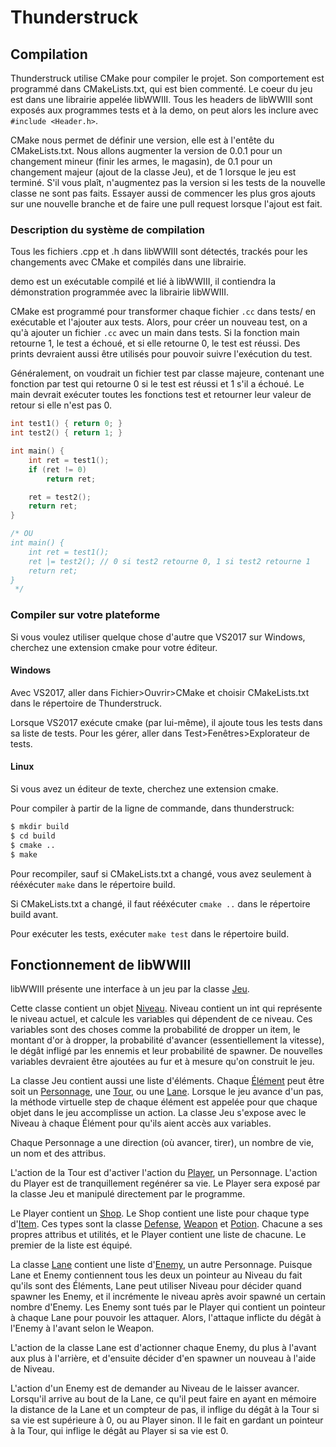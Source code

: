 # Thunderstruck

## Compilation

Thunderstruck utilise CMake pour compiler le projet. Son comportement est programmé dans CMakeLists.txt, qui est bien commenté. Le coeur du jeu est dans une librairie appelée libWWIII. Tous les headers de libWWIII sont exposés aux programmes tests et à la demo, on peut alors les inclure avec `#include <Header.h>`.

CMake nous permet de définir une version, elle est à l'entête du CMakeLists.txt. Nous allons augmenter la version de 0.0.1 pour un changement mineur (finir les armes, le magasin), de 0.1 pour un changement majeur (ajout de la classe Jeu), et de 1 lorsque le jeu est terminé. S'il vous plaît, n'augmentez pas la version si les tests de la nouvelle classe ne sont pas faits. Essayer aussi de commencer les plus gros ajouts sur une nouvelle branche et de faire une pull request lorsque l'ajout est fait.

### Description du système de compilation

Tous les fichiers .cpp et .h dans libWWIII sont détectés, trackés pour les changements avec CMake et compilés dans une librairie.

demo est un exécutable compilé et lié à libWWIII, il contiendra la démonstration programmée avec la librairie libWWIII.

CMake est programmé pour transformer chaque fichier `.cc` dans tests/ en exécutable et l'ajouter aux tests. Alors, pour créer un nouveau test, on a qu'à ajouter un fichier `.cc` avec un main dans tests. Si la fonction main retourne 1, le test a échoué, et si elle retourne 0, le test est réussi. Des prints devraient aussi être utilisés pour pouvoir suivre l'exécution du test.

Généralement, on voudrait un fichier test par classe majeure, contenant une fonction par test qui retourne 0 si le test est réussi et 1 s'il a échoué. Le main devrait exécuter toutes les fonctions test et retourner leur valeur de retour si elle n'est pas 0.

```c
int test1() { return 0; }
int test2() { return 1; }

int main() {
	int ret = test1();
	if (ret != 0)
		return ret;

	ret = test2();
	return ret;
}

/* OU
int main() {
	int ret = test1();
	ret |= test2(); // 0 si test2 retourne 0, 1 si test2 retourne 1
	return ret;
}
 */
```

### Compiler sur votre plateforme

Si vous voulez utiliser quelque chose d'autre que VS2017 sur Windows, cherchez une extension cmake pour votre éditeur.

#### Windows

Avec VS2017, aller dans Fichier>Ouvrir>CMake et choisir CMakeLists.txt
dans le répertoire de Thunderstruck.

Lorsque VS2017 exécute cmake (par lui-même), il ajoute tous les tests dans sa liste de tests. Pour les gérer, aller dans Test>Fenêtres>Explorateur de tests.

#### Linux

Si vous avez un éditeur de texte, cherchez une extension cmake.

Pour compiler à partir de la ligne de commande, dans thunderstruck:

```sh
$ mkdir build
$ cd build
$ cmake ..
$ make
```

Pour recompiler, sauf si CMakeLists.txt a changé, vous avez seulement à rééxécuter `make` dans le répertoire build.

Si CMakeLists.txt a changé, il faut rééxécuter `cmake ..` dans le répertoire build avant.

Pour exécuter les tests, exécuter `make test` dans le répertoire build.

## Fonctionnement de libWWIII

libWWIII présente une interface à un jeu par la classe [Jeu](libWWIII/Jeu.h).

Cette classe contient un objet [Niveau](libWWIII/Niveau.h).
Niveau contient un int qui représente le niveau actuel, et calcule
les variables qui dépendent de ce niveau. Ces variables sont des choses
comme la probabilité de dropper un item, le montant d'or à dropper,
la probabilité d'avancer (essentiellement la vitesse), le dégât infligé
par les ennemis et leur probabilité de spawner. De nouvelles variables
devraient être ajoutées au fur et à mesure qu'on construit le jeu.

La classe Jeu contient aussi une liste d'éléments.
Chaque [Élément](libWWIII/Element.h) peut être soit
un [Personnage](libWWIII/Personnage.h), une [Tour](libWWIII/Tour.h),
ou une [Lane](libWWIII/Lane.h). Lorsque le jeu avance d'un pas,
la méthode virtuelle step de chaque élément est appelée pour que chaque
objet dans le jeu accomplisse un action. La classe Jeu s'expose avec le Niveau
à chaque Élément pour qu'ils aient accès aux variables.

Chaque Personnage a une direction (où avancer, tirer), un nombre de vie,
un nom et des attribus.

L'action de la Tour est d'activer l'action du [Player](libWWIII/Player.h),
un Personnage. L'action du Player est de tranquillement regénérer sa vie.
Le Player sera exposé par la classe Jeu et manipulé directement
par le programme.

Le Player contient un [Shop](libWWIII/Shop.h). Le Shop contient une liste
pour chaque type d'[Item](libWWIII/Item.h). Ces types sont la classe
[Defense](libWWIII/Defense.h), [Weapon](libWWIII/Weapon.h) et
[Potion](libWWIII/Potion.h). Chacune a ses propres attribus et utilités,
et le Player contient une liste de chacune. Le premier de la liste est équipé.

La classe [Lane](libWWIII/Lane.h) contient une liste
d'[Enemy](libWWIII/Enemy.h), un autre Personnage.
Puisque Lane et Enemy contiennent tous les deux un pointeur au Niveau
du fait qu'ils sont des Éléments, Lane peut utiliser Niveau pour décider
quand spawner les Enemy, et il incrémente le niveau après avoir spawné
un certain nombre d'Enemy. Les Enemy sont tués par le Player qui contient
un pointeur à chaque Lane pour pouvoir les attaquer. Alors, l'attaque
inflicte du dégât à l'Enemy à l'avant selon le Weapon.

L'action de la classe Lane est d'actionner chaque Enemy, du plus à l'avant
aux plus à l'arrière, et d'ensuite décider d'en spawner un nouveau à l'aide
de Niveau.

L'action d'un Enemy est de demander au Niveau de le laisser avancer.
Lorsqu'il arrive au bout de la Lane, ce qu'il peut faire en ayant en mémoire
la distance de la Lane et un compteur de pas, il inflige du dégât à la Tour
si sa vie est supérieure à 0, ou au Player sinon. Il le fait en gardant un
pointeur à la Tour, qui inflige le dégât au Player si sa vie est 0.
